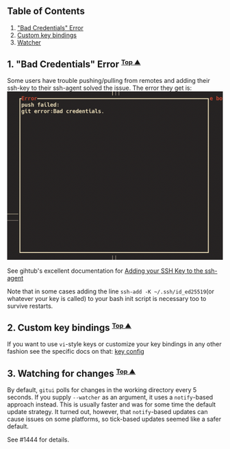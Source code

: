 

## <a name="table-of-contents"></a> Table of Contents

1. ["Bad Credentials" Error](#credentials)
2. [Custom key bindings](#keybindings)
2. [Watcher](#watcher)

## 1. <a name="credentials"></a> "Bad Credentials" Error <small><sup>[Top ▲](#table-of-contents)</sup></small>

Some users have trouble pushing/pulling from remotes and adding their ssh-key to their ssh-agent solved the issue. The error they get is:
![](./assets/bad-credentials.png)

See gihtub's excellent documentation for [Adding your SSH Key to the ssh-agent](https://docs.github.com/en/authentication/connecting-to-github-with-ssh/generating-a-new-ssh-key-and-adding-it-to-the-ssh-agent#adding-your-ssh-key-to-the-ssh-agent)

Note that in some cases adding the line `ssh-add -K ~/.ssh/id_ed25519`(or whatever your key is called) to your bash init script is necessary too to survive restarts.

## 2. <a name="keybindings"></a> Custom key bindings <small><sup>[Top ▲](#table-of-contents)</sup></small>

If you want to use `vi`-style keys or customize your key bindings in any other fashion see the specific docs on that: [key config](./KEY_CONFIG.md)

## 3. <a name="watcher"></a> Watching for changes <small><sup>[Top ▲](#table-of-contents)</sup></small>

By default, `gitui` polls for changes in the working directory every 5 seconds. If you supply `--watcher` as an argument, it uses a `notify`-based approach instead. This is usually faster and was for some time the default update strategy. It turned out, however, that `notify`-based updates can cause issues on some platforms, so tick-based updates seemed like a safer default.

See #1444 for details.
